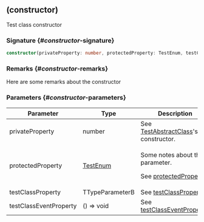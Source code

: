 ## (constructor)

Test class constructor

### Signature {#_constructor_-signature}

```typescript
constructor(privateProperty: number, protectedProperty: TestEnum, testClassProperty: TTypeParameterB, testClassEventProperty: () => void);
```

### Remarks {#_constructor_-remarks}

Here are some remarks about the constructor

### Parameters {#_constructor_-parameters}

| Parameter | Type | Description |
| --- | --- | --- |
| privateProperty | number | See [TestAbstractClass](docs/test-suite-a/testabstractclass-class)'s constructor. |
| protectedProperty | [TestEnum](docs/test-suite-a/testenum-enum) | <p>Some notes about the parameter.</p><p>See <a href='docs/test-suite-a/testabstractclass-protectedproperty-property'>protectedProperty</a>.</p> |
| testClassProperty | TTypeParameterB | See [testClassProperty](docs/test-suite-a/testclass-testclassproperty-property). |
| testClassEventProperty | () =&gt; void | See [testClassEventProperty](docs/test-suite-a/testclass-testclasseventproperty-property). |
